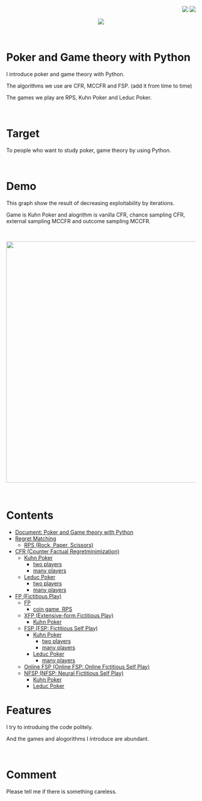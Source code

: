 <p align="right">
	 <img src="https://img.shields.io/github/stars/yu5uke-1024/poker_and_game_theory">
	 <img src="https://img.shields.io/github/license/yu5uke-1024/poker_and_game_theory">
</p>

<p align="center">
  <img src="https://user-images.githubusercontent.com/63486375/167800473-e344baff-921d-45dc-9234-8f992163d83a.JPG">
</p>
<br/>

# Poker and Game theory with Python

I introduce poker and game theory with Python.

The algorithms we use are CFR, MCCFR and FSP. (add it from time to time)

The games we play are RPS, Kuhn Poker and Leduc Poker.

<br/>

# Target

To people who want to study poker, game theory by using Python.

<br/>

# Demo

This graph show the result of decreasing exploitability by iterations.

Game is Kuhn Poker and alogrithm is vanilla CFR, chance sampling CFR, external sampling MCCFR and outcome sampling MCCFR.

<br/>
<p align="center">
  <img src="https://user-images.githubusercontent.com/63486375/167860623-1b4e7741-6602-414f-8d93-1fe5f8647ac7.png", width=640>
</p>
<br/>

# Contents

- [Document: Poker and Game theory with Python](https://github.com/yu5uke-1024/poker_and_game_theory/tree/main/Doc)
- [Regret Matching](https://github.com/yu5uke-1024/poker_and_game_theory/tree/main/RegretMatching)
  - [RPS (Rock, Paper, Scissors)](https://github.com/yu5uke-1024/poker_and_game_theory/tree/main/RegretMatching/RPS)
- [CFR (Counter Factual Regretminimization)](https://github.com/yu5uke-1024/poker_and_game_theory/tree/main/CFR)
  - [Kuhn Poker](https://github.com/yu5uke-1024/poker_and_game_theory/tree/main/CFR/Kuhn_Poker)
    - [two players](https://github.com/yu5uke-1024/poker_and_game_theory/blob/d559d0b658ea4ec3e5d3b4aabd225f6e6dc9ac63/CFR/Kuhn_Poker/CFR_Kuhn_Poker_two_player_exploitability_dfs.py)
    - [many players](https://github.com/yu5uke-1024/poker_and_game_theory/blob/d559d0b658ea4ec3e5d3b4aabd225f6e6dc9ac63/CFR/Kuhn_Poker/CFR_Kuhn_Poker.py)
  - [Leduc Poker](https://github.com/yu5uke-1024/poker_and_game_theory/tree/main/CFR/Leduc_Poker)
    - [two players](https://github.com/yu5uke-1024/poker_and_game_theory/blob/d559d0b658ea4ec3e5d3b4aabd225f6e6dc9ac63/CFR/Leduc_Poker/CFR_Leduc_Poker_two_players.py)
    - [many players](https://github.com/yu5uke-1024/poker_and_game_theory/blob/d559d0b658ea4ec3e5d3b4aabd225f6e6dc9ac63/CFR/Leduc_Poker/CFR_Leduc_Poker.py)
- [FP (Fictitious Play)](https://github.com/yu5uke-1024/poker_and_game_theory/tree/28b7832b9766d8b329eb3b29e0569ea38c40f085/FP)
  - [FP](https://github.com/yu5uke-1024/poker_and_game_theory/tree/main/FP/FP)
    - [coin game, RPS](https://github.com/yu5uke-1024/poker_and_game_theory/blob/d559d0b658ea4ec3e5d3b4aabd225f6e6dc9ac63/FP/FP/FP_Game_RPS.py)
  - [XFP (Extensive-form Fictitious Play)](https://github.com/yu5uke-1024/poker_and_game_theory/tree/main/FP/XFP)
    - [Kuhn Poker](https://github.com/yu5uke-1024/poker_and_game_theory/blob/d559d0b658ea4ec3e5d3b4aabd225f6e6dc9ac63/FP/XFP/XFP_Kuhn_Poker.py)
  - [FSP (FSP: Fictitious Self Play)](https://github.com/yu5uke-1024/poker_and_game_theory/tree/main/FP/FSP)
    - [Kuhn Poker](https://github.com/yu5uke-1024/poker_and_game_theory/tree/main/FP/FSP/FSP_Kuhn_Poker)
      - [two players](https://github.com/yu5uke-1024/poker_and_game_theory/tree/main/FP/FSP/Kuhn_Poker/two_players)
      - [many players](https://github.com/yu5uke-1024/poker_and_game_theory/tree/main/FP/FSP/Kuhn_Poker/many_players)
    - [Leduc Poker](https://github.com/yu5uke-1024/poker_and_game_theory/tree/main/FP/FSP/Leduc_Poker/many_players)
      - [many players](https://github.com/yu5uke-1024/poker_and_game_theory/tree/main/FP/FSP/Leduc_Poker/many_players)
  - [Online FSP (Online FSP: Online Fictitious Self Play)](https://github.com/yu5uke-1024/poker_and_game_theory/tree/main/FP/FSP)
  - [NFSP (NFSP: Neural Fictitious Self Play)](https://github.com/yu5uke-1024/poker_and_game_theory/tree/main/FP/NFSP)
    - [Kuhn Poker](https://github.com/yu5uke-1024/poker_and_game_theory/tree/main/FP/NFSP/Kuhn_Poker)
    - [Leduc Poker](https://github.com/yu5uke-1024/poker_and_game_theory/tree/main/FP/NFSP/Leduc_Poker)
      <br/>

# Features

I try to introduing the code politely.

And the games and alogorithms I introduce are abundant.

<br/>

# Comment

Please tell me if there is something careless.

